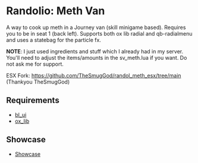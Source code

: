 # Randolio: Meth Van

A way to cook up meth in a Journey van (skill minigame based). Requires you to be in seat 1 (back left). Supports both ox lib radial and qb-radialmenu and uses a statebag for the particle fx.

**NOTE**: I just used ingredients and stuff which I already had in my server. You'll need to adjust the items/amounts in the sv_meth.lua if you want. Do not ask me for support.

ESX Fork: https://github.com/TheSmugGod/randol_meth_esx/tree/main (Thankyou TheSmugGod)

## Requirements

* [bl_ui](https://github.com/Byte-Labs-Project/bl_ui)
* [ox_lib](https://github.com/overextended/ox_lib/releases/tag/v3.16.2)

## Showcase
* [Showcase](https://streamable.com/kz1bok)
